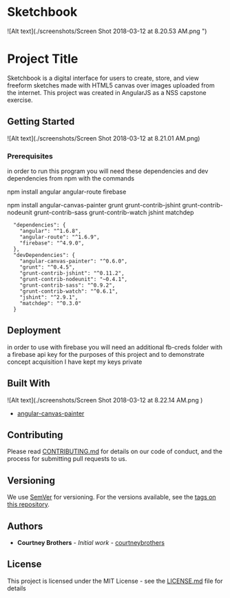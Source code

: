 # Sketchbook
![Alt text](./screenshots/Screen Shot 2018-03-12 at 8.20.53 AM.png ")

# Project Title

Sketchbook is a digital interface for users to create, store, and view freeform sketches made with HTML5 canvas over images uploaded from the internet.  This project was created in AngularJS as a NSS capstone exercise.

## Getting Started
![Alt text](./screenshots/Screen Shot 2018-03-12 at 8.21.01 AM.png)


### Prerequisites

in order to run this program you will need these dependencies and dev dependencies from npm with the commands 

npm install angular angular-route firebase

npm install angular-canvas-painter grunt grunt-contrib-jshint 
grunt-contrib-nodeunit grunt-contrib-sass grunt-contrib-watch jshint matchdep

```
  "dependencies": {
    "angular": "^1.6.8",
    "angular-route": "^1.6.9",
    "firebase": "^4.9.0",
  },
  "devDependencies": {
    "angular-canvas-painter": "^0.6.0",
    "grunt": "^0.4.5",
    "grunt-contrib-jshint": "^0.11.2",
    "grunt-contrib-nodeunit": "~0.4.1",
    "grunt-contrib-sass": "^0.9.2",
    "grunt-contrib-watch": "^0.6.1",
    "jshint": "^2.9.1",
    "matchdep": "^0.3.0"
  }
```




## Deployment

in order to use with firebase you will need an additional fb-creds folder with a firebase api key 
for the purposes of this project and to demonstrate concept acquisition I have kept my keys private

## Built With
![Alt text](./screenshots/Screen Shot 2018-03-12 at 8.22.14 AM.png )

* [angular-canvas-painter](https://www.npmjs.com/package/angular-canvas-painter) 
## Contributing

Please read [CONTRIBUTING.md](https://gist.github.com/PurpleBooth/b24679402957c63ec426) for details on our code of conduct, and the process for submitting pull requests to us.

## Versioning

We use [SemVer](http://semver.org/) for versioning. For the versions available, see the [tags on this repository](https://github.com/your/project/tags). 

## Authors

* **Courtney Brothers** - *Initial work* - [courtneybrothers](https://github.com/courtneybrothers)



## License

This project is licensed under the MIT License - see the [LICENSE.md](LICENSE.md) file for details



